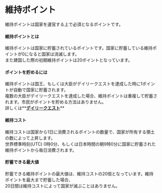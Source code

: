 # 維持ポイント
維持ポイントは国家を運営する上で必須となるポイントです。

#### 維持ポイントとは  

維持ポイントは国家に貯蓄されているポイントです。国家に貯蓄している維持ポイントが0になると国家は消滅します。  
また建国した際の初期維持ポイントは20ポイントとなっています。

#### ポイントを貯めるには

維持ポイントは国王、もしくは大臣がデイリークエストを達成した時に1ポイントが自動で国家に貯蓄されます。  
複数の大臣がデイリークエストを達成した場合、維持ポイントは重複して貯蓄されます。市民がポイントを貯める方法はありません。  
詳しくは**[**デイリークエスト**](/guide/dailyquest)**

#### 維持コスト  

維持コストは国家から1日に消費されるポイントの数量で、国家が所有する領土の数によって上昇します。  
世界標準時刻(UTC) 0時0分、もしくは日本時間の朝9時0分に国家に貯蓄された維持ポイントから毎日消費されます。

#### 貯蓄できる最大値  

貯蓄できる維持ポイントの最大値は、維持コストの20倍となっています。維持ポイントを最大まで貯蓄した場合、  
20日間は維持コストによって国家が滅ぶことはありません。

